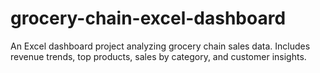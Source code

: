# grocery-chain-excel-dashboard
An Excel dashboard project analyzing grocery chain sales data. Includes revenue trends, top products, sales by category, and customer insights.
